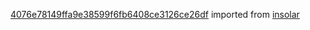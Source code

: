 [4076e78149ffa9e38599f6fb6408ce3126ce26df](https://github.com/insolar/insolar/commit/4076e78149ffa9e38599f6fb6408ce3126ce26df) imported from [insolar](https://github.com/insolar/insolar)

